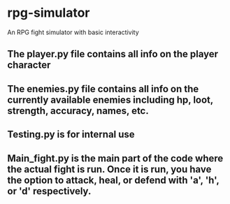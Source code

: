 # rpg-simulator
An RPG fight simulator with basic interactivity

## The player.py file contains all info on the player character

## The enemies.py file contains all info on the currently available enemies including hp, loot, strength, accuracy, names, etc.

## Testing.py is for internal use

## Main_fight.py is the main part of the code where the actual fight is run. Once it is run, you have the option to attack, heal, or defend with 'a', 'h', or 'd' respectively.
